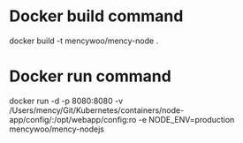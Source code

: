 # Docker build command

docker build -t mencywoo/mency-node .

# Docker run command

docker run -d -p 8080:8080 -v /Users/mency/Git/Kubernetes/containers/node-app/config/:/opt/webapp/config:ro -e NODE_ENV=production mencywoo/mency-nodejs
